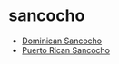 # sancocho

 * [Dominican Sancocho](index/d/dominican-sancocho-239991.json)
 * [Puerto Rican Sancocho](index/p/puerto-rican-sancocho.json)
